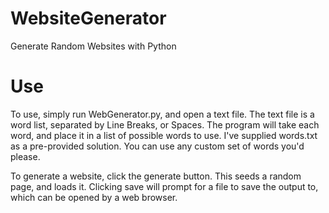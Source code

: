 # WebsiteGenerator
Generate Random Websites with Python

# Use

To use, simply run WebGenerator.py, and open a text file. The text file is a word list, separated by Line Breaks, or Spaces. The program will take each word, and place it in a list of possible words to use. I've supplied words.txt as a pre-provided solution. You can use any custom set of words you'd please.

To generate a website, click the generate button. This seeds a random page, and loads it. Clicking save will prompt for a file to save the output to, which can be opened by a web browser.
